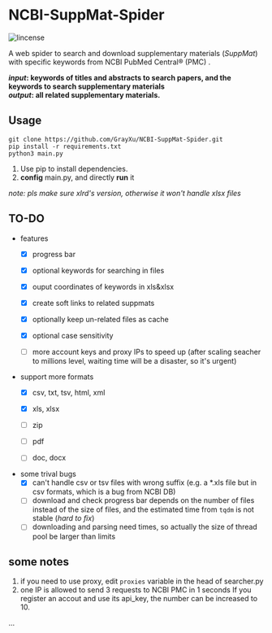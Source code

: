 # NCBI-SuppMat-Spider

![lincense](https://img.shields.io/badge/license-MIT-green)

A web spider to search and download supplementary materials (*SuppMat*) with specific keywords from NCBI PubMed Central® (PMC) .

***input*: keywords of titles and abstracts to search papers, and the keywords to search supplementary materials**  
***output*: all related supplementary materials.**

## Usage

```
git clone https://github.com/GrayXu/NCBI-SuppMat-Spider.git
pip install -r requirements.txt
python3 main.py
```
1. Use pip to install dependencies.  
2. **config** main.py, and directly **run** it  

*note: pls make sure xlrd's version, otherwise it won't handle xlsx files*

## TO-DO

- features
  - [x] progress bar
  - [x] optional keywords for searching in files
  - [x] ouput coordinates of keywords in xls&xlsx
  - [x] create soft links to related suppmats
  - [x] optionally keep un-related files as cache
  - [x] optional case sensitivity
  - [ ] more account keys and proxy IPs to speed up (after scaling seacher to millions level, waiting time will be a disaster, so it's urgent)
  

- support more formats
  - [x] csv, txt, tsv, html, xml  
  - [x] xls, xlsx  
  - [ ] zip  
  - [ ] pdf  
  - [ ] doc, docx  
  

- some trival bugs
  - [x] can't handle csv or tsv files with wrong suffix (e.g. a \*.xls file but in csv formats, which is a bug from NCBI DB)   
  - [ ] download and check progress bar depends on the number of files instead of the size of files, and the estimated time from `tqdm` is not stable (*hard to fix*)
  - [ ] downloading and parsing need times, so actually the size of thread pool be larger than limits
  
## some notes

1. if you need to use proxy, edit `proxies` variable in the head of searcher.py
2. one IP is allowed to send 3 requests to NCBI PMC in 1 seconds If you register an accout and use its api_key, the number can be increased to 10.

...
